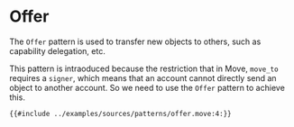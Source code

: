 # Offer

The `Offer` pattern is used to transfer new objects to others, such as capability delegation, etc. 

This pattern is intraoduced because the restriction that in Move, `move_to` requires a `signer`, which means that an account cannot directly send an object to another account. So we need to use the `Offer` pattern to achieve this.

```move
{{#include ../examples/sources/patterns/offer.move:4:}}
```